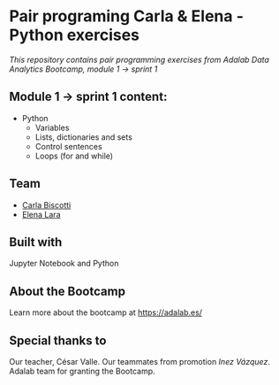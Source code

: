 # Pair programing Carla & Elena - Python exercises
*This repository contains pair programming exercises from Adalab Data Analytics Bootcamp, module 1 -> sprint 1*

## Module 1 -> sprint 1 content:
- Python
    - Variables
    - Lists, dictionaries and sets
    - Control sentences
    - Loops (for and while)

## Team
- [Carla Biscotti](https://github.com/carla-caracola)
- [Elena Lara](https://github.com/ElenaLara14)

## Built with
Jupyter Notebook and Python

## About the Bootcamp
Learn more about the bootcamp at https://adalab.es/

## Special thanks to
Our teacher, César Valle.
Our teammates from promotion *Inez Vázquez*.
Adalab team for granting the Bootcamp.

